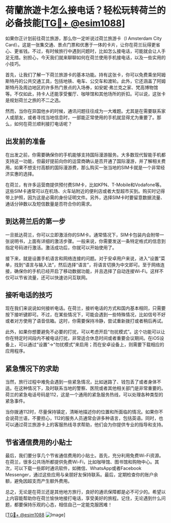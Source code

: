 # 荷蘭旅遊卡怎么接电话？轻松玩转荷兰的必备技能[[TG💪+ @esim1088](https://t.me/s/esim1088)]

如果你正计划前往荷兰旅游，那么你一定听说过荷兰旅游卡（I Amsterdam City Card）。这是一张集交通、景点门票和优惠于一体的卡片，让你在荷兰玩得更省心、更省钱。不过，有时候旅行中遇到问题时，比如怎么接电话，可能就会让人手足无措。别担心，今天我们就来聊聊如何在荷兰使用手机接电话，以及一些实用的小技巧。

首先，让我们了解一下荷兰旅游卡的基本功能。持有这张卡，你可以免费乘坐阿姆斯特丹的公共交通工具，包括地铁、电车、公交车和渡轮。此外，它还涵盖了阿姆斯特丹及周边地区的许多热门景点的入场券，如安妮·弗兰克之家、梵高博物馆等。不仅如此，持卡人还能享受餐厅、咖啡馆和其他场所的折扣。可以说，这张卡是规划荷兰之旅的不二之选。

然而，当你在异国他乡的时候，通讯问题往往成为一大难题。尤其是在需要联系家人或朋友，或者寻找当地信息时，一部能正常使用的手机就显得尤为重要了。那么，如何在荷兰顺利接打电话呢？

## 出发前的准备

在出发之前，你需要确保你的手机能够支持国际漫游服务。大多数现代智能手机都支持这一功能，但最好提前向你的运营商确认是否开通了国际漫游，并了解相关费用。如果不想支付高额的国际漫游费，那么购买一张当地的SIM卡就是一个非常经济实惠的选择。

在荷兰，有许多运营商提供预付费SIM卡，比如KPN、T-Mobile和Vodafone等。这些SIM卡通常可以在机场、火车站附近的便利店或者大型超市买到。购买时记得带上护照，因为这是必需的身份证明文件。另外，选择SIM卡时要留意数据流量、通话分钟数以及短信数量是否符合你的需求。

## 到达荷兰后的第一步

一旦抵达荷兰，你可以立即激活你的SIM卡。通常情况下，SIM卡包装内会附带一张说明书，上面有详细的激活步骤。一般来说，你需要发送一条特定格式的信息到指定号码进行激活。激活成功后，你就可以开始使用了。

接下来，就是设置手机语言和网络连接的问题。对于安卓用户来说，进入“设置”菜单，找到“语言与输入法”，然后选择“语言”，将语言切换为中文即可。至于网络连接，确保你的手机已经开启了移动数据功能，并且选择了自动连接Wi-Fi。这样不仅可以节省流量，还可以快速访问互联网。

## 接听电话的技巧

现在我们来说说如何接听电话。在荷兰，接听电话的方式和国内基本相同，只需要按下接听键即可。不过，在某些情况下，可能会遇到一些特殊情况，比如信号不好或者对方使用了语音信箱。这时，你需要保持冷静，尝试重新拨打或者稍后再试。

此外，如果你想要避免不必要的打扰，可以考虑开启“勿扰模式”。这个功能可以让你在特定时间段内不被电话打扰，非常适合休息时间或者重要会议期间。在iOS设备上，可以通过“设置”→“勿扰模式”来启用；而在安卓设备上，则需要下载相应的应用程序。

## 紧急情况下的求助

当然，旅行过程中难免会遇到一些紧急情况，比如迷路了、钱包丢了或者身体不适。在这种情况下，及时联系当地的警察、医院或者其他相关部门是非常重要的。荷兰的紧急电话号码是112，这是一个通用的紧急服务热线，可以处理各种类型的紧急事件。

当你拨通112时，尽量保持镇定，清晰地描述你的位置和所面临的情况。如果你不会说荷兰语，不要担心，112的服务人员通常会讲多种语言，包括英语。同时，也可以通过荷兰旅游卡上的客服热线寻求帮助，他们会为你提供专业的指导和支持。

## 节省通信费用的小贴士

最后，我们要分享几个节省通信费用的小贴士。首先，充分利用免费Wi-Fi资源。在荷兰，很多公共场所都提供免费Wi-Fi，比如咖啡馆、图书馆和购物中心。其次，可以下载一些即时通讯软件，如微信、WhatsApp或者Facebook Messenger，通过这些应用与亲朋好友保持联系。最后，定期检查你的账户余额，避免因超支而产生额外费用。

总之，无论是在荷兰还是其他地方旅行，良好的通讯保障都是必不可少的。希望以上内容能帮助你在荷兰愉快地接打电话，享受美好的旅程。记住，无论遇到什么问题，都要保持乐观的心态，相信自己一定能克服困难！

[[TG💪+ @esim1088](https://t.me/s/esim1088) ![Image](https://i.postimg.cc/4NQfJmqS/Snipaste-2025-05-13-00-14-12.png)]